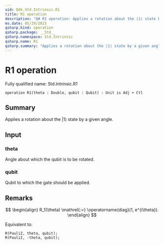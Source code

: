 ```yaml
---
uid: Qdk.Std.Intrinsic.R1
title: R1 operation
description: "Q# R1 operation: Applies a rotation about the |1⟩ state by a given angle."
ms.date: 05/29/2025
qsharp.kind: operation
qsharp.package: __Std__
qsharp.namespace: Std.Intrinsic
qsharp.name: R1
qsharp.summary: "Applies a rotation about the |1⟩ state by a given angle."
---
```


# R1 operation

Fully qualified name: Std.Intrinsic.R1

```qsharp
operation R1(theta : Double, qubit : Qubit) : Unit is Adj + Ctl
```

## Summary
Applies a rotation about the |1⟩ state by a given angle.

## Input
### theta
Angle about which the qubit is to be rotated.
### qubit
Qubit to which the gate should be applied.

## Remarks
$$
\begin{align}
    R_1(\theta) \mathrel{:=}
    \operatorname{diag}(1, e^{i\theta}).
\end{align}
$$

Equivalent to:
```qsharp
R(PauliZ, theta, qubit);
R(PauliI, -theta, qubit);
```
